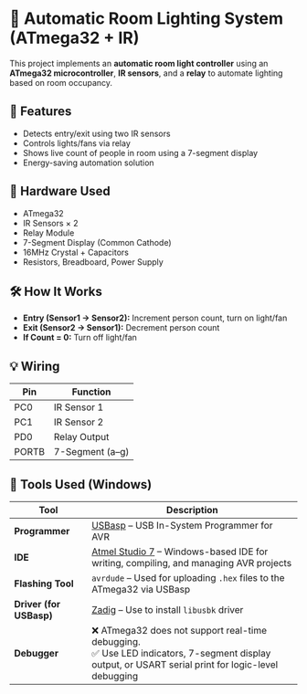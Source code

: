 # 🔆 Automatic Room Lighting System (ATmega32 + IR)

This project implements an **automatic room light controller** using an **ATmega32 microcontroller**, **IR sensors**, and a **relay** to automate lighting based on room occupancy.

## 🚀 Features

- Detects entry/exit using two IR sensors
- Controls lights/fans via relay
- Shows live count of people in room using a 7-segment display
- Energy-saving automation solution

## 🧰 Hardware Used

- ATmega32
- IR Sensors × 2
- Relay Module
- 7-Segment Display (Common Cathode)
- 16MHz Crystal + Capacitors
- Resistors, Breadboard, Power Supply

## 🛠 How It Works

- **Entry (Sensor1 → Sensor2):** Increment person count, turn on light/fan
- **Exit (Sensor2 → Sensor1):** Decrement person count
- **If Count = 0:** Turn off light/fan

## 💡 Wiring

| Pin | Function         |
|-----|------------------|
| PC0 | IR Sensor 1      |
| PC1 | IR Sensor 2      |
| PD0 | Relay Output     |
| PORTB | 7-Segment (a–g) |

## 🔧 Tools Used (Windows)

| Tool             | Description                                                                 |
|------------------|-----------------------------------------------------------------------------|
| **Programmer**   | [USBasp](https://www.fischl.de/usbasp/) – USB In-System Programmer for AVR  |
| **IDE**          | [Atmel Studio 7](https://www.microchip.com/en-us/tools-resources/develop/microchip-studio) – Windows-based IDE for writing, compiling, and managing AVR projects |
| **Flashing Tool**| `avrdude` – Used for uploading `.hex` files to the ATmega32 via USBasp       |
| **Driver (for USBasp)** | [Zadig](https://zadig.akeo.ie/) – Use to install `libusbk` driver |
| **Debugger**     | ❌ ATmega32 does not support real-time debugging.<br>✅ Use LED indicators, 7-segment display output, or USART serial print for logic-level debugging |

